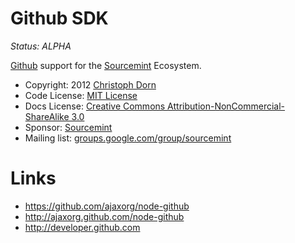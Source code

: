 Github SDK
==========

*Status: ALPHA*

[Github](http://github.com/) support for the [Sourcemint](http://sourcemint.com/) Ecosystem.

  * Copyright: 2012 [Christoph Dorn](http://www.christophdorn.com/)
  * Code License: [MIT License](http://www.opensource.org/licenses/mit-license.php)
  * Docs License: [Creative Commons Attribution-NonCommercial-ShareAlike 3.0](http://creativecommons.org/licenses/by-nc-sa/3.0/)
  * Sponsor: [Sourcemint](http://sourcemint.com/)
  * Mailing list: [groups.google.com/group/sourcemint](http://groups.google.com/group/sourcemint)


Links
=====

  * https://github.com/ajaxorg/node-github
  * http://ajaxorg.github.com/node-github
  * http://developer.github.com

